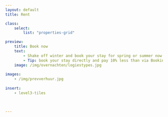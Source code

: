 ```yaml
---
layout: default
title: Rent

class:
    select: 
        list: "properties-grid"

preview:
    title: Book now
    text: 
        - Shake off winter and book your stay for spring or summer now. This beautiful prospect is sure to give you extra energy in these dark months.
        - Tip: book your stay directly and pay 10% less than via Booking or AirBnB.
    image: /img/overnachten/logiestypes.jpg
        
images:
    - /img/prevverhuur.jpg
    
insert:
    - level3-tiles
    
    

---
```

